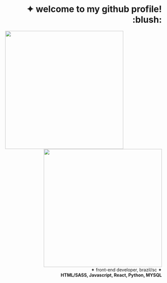 

 <h1 align="right"> ✦ welcome to my github profile! :blush: </h1>

<img src="https://pa1.narvii.com/6968/360596b1c90fc787fb17a3325f6994c2900b8488r1-500-268_hq.gif" width="380" align="left">


<p align="right"/> 
<img src="https://i.imgur.com/mTYCYlN.gif?noredirect" width="380"> 
<br>
✦ front-end developer, brazil/sc ✦ <br>
<strong>HTML/SASS, Javascript, React, Python, MYSQL</strong>
</p>


<!--
**larissabenedet/larissabenedet** is a ✨ _special_ ✨ repository because its `README.md` (this file) appears on your GitHub profile.

